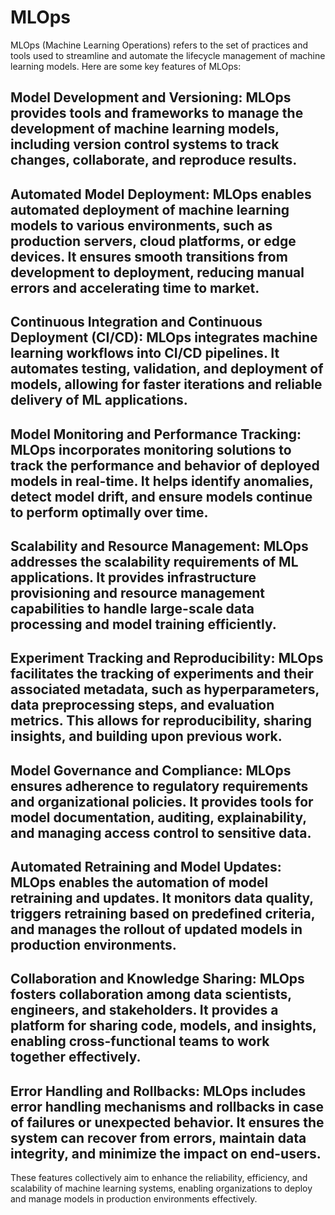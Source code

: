 # MLOps

MLOps (Machine Learning Operations) refers to the set of practices and tools used to streamline and automate the lifecycle management of machine learning models. Here are some key features of MLOps:

## Model Development and Versioning: MLOps provides tools and frameworks to manage the development of machine learning models, including version control systems to track changes, collaborate, and reproduce results.

##  Automated Model Deployment: MLOps enables automated deployment of machine learning models to various environments, such as production servers, cloud platforms, or edge devices. It ensures smooth transitions from development to deployment, reducing manual errors and accelerating time to market.

##  Continuous Integration and Continuous Deployment (CI/CD): MLOps integrates machine learning workflows into CI/CD pipelines. It automates testing, validation, and deployment of models, allowing for faster iterations and reliable delivery of ML applications.

## Model Monitoring and Performance Tracking: MLOps incorporates monitoring solutions to track the performance and behavior of deployed models in real-time. It helps identify anomalies, detect model drift, and ensure models continue to perform optimally over time.

## Scalability and Resource Management: MLOps addresses the scalability requirements of ML applications. It provides infrastructure provisioning and resource management capabilities to handle large-scale data processing and model training efficiently.

## Experiment Tracking and Reproducibility: MLOps facilitates the tracking of experiments and their associated metadata, such as hyperparameters, data preprocessing steps, and evaluation metrics. This allows for reproducibility, sharing insights, and building upon previous work.

## Model Governance and Compliance: MLOps ensures adherence to regulatory requirements and organizational policies. It provides tools for model documentation, auditing, explainability, and managing access control to sensitive data.

## Automated Retraining and Model Updates: MLOps enables the automation of model retraining and updates. It monitors data quality, triggers retraining based on predefined criteria, and manages the rollout of updated models in production environments.

## Collaboration and Knowledge Sharing: MLOps fosters collaboration among data scientists, engineers, and stakeholders. It provides a platform for sharing code, models, and insights, enabling cross-functional teams to work together effectively.

## Error Handling and Rollbacks: MLOps includes error handling mechanisms and rollbacks in case of failures or unexpected behavior. It ensures the system can recover from errors, maintain data integrity, and minimize the impact on end-users.

These features collectively aim to enhance the reliability, efficiency, and scalability of machine learning systems, enabling organizations to deploy and manage models in production environments effectively.






